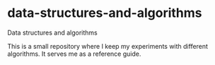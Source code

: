 # data-structures-and-algorithms
Data structures and algorithms

This is a small repository where I keep my experiments with different algorithms. It serves me as a reference guide.

